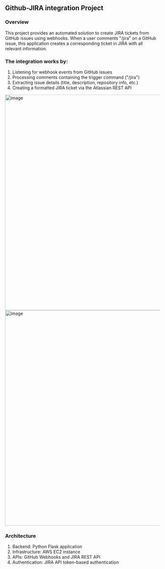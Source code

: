 ## Github-JIRA integration Project

### Overview
This project provides an automated solution to create JIRA tickets from GitHub issues using webhooks. When a user comments "/jira" on a GitHub issue, this application creates a corresponding ticket in JIRA with all relevant information.

### The integration works by:
1. Listening for webhook events from GitHub issues
2. Processing comments containing the trigger command ("/jira")
3. Extracting issue details (title, description, repository info, etc.)
4. Creating a formatted JIRA ticket via the Atlassian REST API

<img width="700" alt="image" src="https://github.com/user-attachments/assets/470c3f85-b809-4d66-bbaa-0318c6c05903">

<img width="700" alt="image" src="https://github.com/user-attachments/assets/d15f4bbb-a70e-48d9-92c1-07b01d0f9152">

### Architecture

1. Backend: Python Flask application
2. Infrastructure: AWS EC2 instance
3. APIs: GitHub Webhooks and JIRA REST API
4. Authentication: JIRA API token-based authentication



